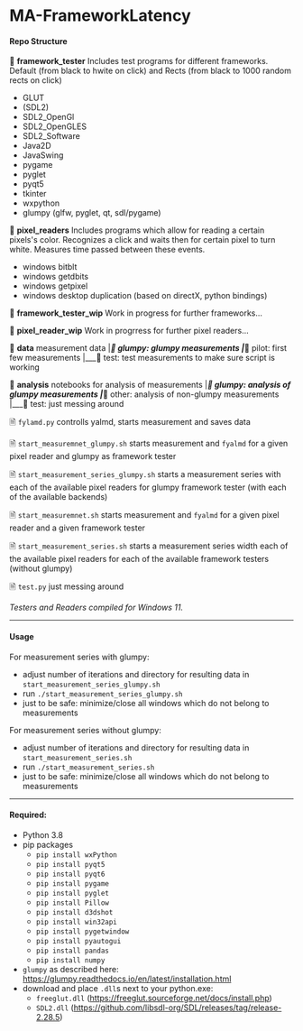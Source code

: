 # MA-FrameworkLatency


#### Repo Structure

📁 **framework_tester**
Includes test programs for different frameworks. Default (from black to hwite on click) and Rects (from black to 1000 random rects on click)
- GLUT
- (SDL2)
- SDL2_OpenGl
- SDL2_OpenGLES
- SDL2_Software
- Java2D
- JavaSwing
- pygame
- pyglet
- pyqt5
- tkinter
- wxpython
- glumpy (glfw, pyglet, qt, sdl/pygame)

📁 **pixel_readers**
Includes programs which allow for reading a certain pixels's color. Recognizes a click and waits then for certain pixel to turn white. Measures time passed between these events.
- windows bitblt
- windows getdbits
- windows getpixel
- windows desktop duplication (based on directX, python bindings)

📁 **framework_tester_wip**
Work in progress for further frameworks...

📁 **pixel_reader_wip**
Work in progrress for further pixel readers...

📁 **data** measurement data
|___📁 glumpy: glumpy measurements
|___📁 pilot: first few measurements
|___📁 test: test measurements to make sure script is working

📁 **analysis** notebooks for analysis of measurements
|___📁 glumpy: analysis of glumpy measurements
|___📁 other: analysis of non-glumpy measurements
|___📁 test: just messing around

🗎 `fylamd.py`
controlls yalmd, starts measurement and saves data

🗎 `start_measuremnet_glumpy.sh`
starts measurement and `fyalmd` for a given pixel reader and glumpy as framework tester

🗎 `start_measurement_series_glumpy.sh`
starts a measurement series with each of the available pixel readers for glumpy framework tester (with each of the available backends)

🗎 `start_measuremnet.sh`
starts measurement and `fyalmd` for a given pixel reader and a given framework tester

🗎 `start_measurement_series.sh`
starts a measurement series width each of the available pixel readers for each of the available framework testers (without glumpy)

🗎 `test.py`
just messing around


*Testers and Readers compiled for Windows 11.*

---
#### Usage
For measurement series with glumpy:
- adjust number of iterations and directory for resulting data in `start_measurement_series_glumpy.sh`
- run `./start_measurement_series_glumpy.sh`
- just to be safe: minimize/close all windows which do not belong to measurements

For measurement series without glumpy:
- adjust number of iterations and directory for resulting data in `start_measurement_series.sh`
- run `./start_measurement_series.sh`
- just to be safe: minimize/close all windows which do not belong to measurements
---

#### Required:
- Python 3.8
- pip packages
    - `pip install wxPython`
    - `pip install pyqt5`
    - `pip install pyqt6`
    - `pip install pygame`
    - `pip install pyglet`
    - `pip install Pillow`
    - `pip install d3dshot`
    - `pip install win32api`
    - `pip install pygetwindow`
    - `pip install pyautogui`
    - `pip install pandas`
    - `pip install numpy`
- `glumpy` as described here: https://glumpy.readthedocs.io/en/latest/installation.html
- download and place `.dll`s next to your python.exe:
    - `freeglut.dll` (https://freeglut.sourceforge.net/docs/install.php)
    - `SDL2.dll` (https://github.com/libsdl-org/SDL/releases/tag/release-2.28.5)






